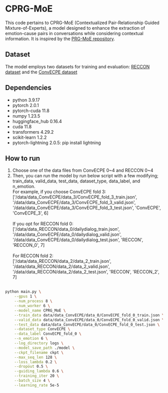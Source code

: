 # CPRG-MoE
This code pertains to CPRG-MoE (Contextualized Pair-Relationship Guided Mixture-of-Experts), a model designed to enhance the extraction of emotion-cause pairs in conversations while considering contextual information. It is inspired by the [PRG-MoE repository](https://github.com/jdjin3000/PRG-MoE).

## Dataset
The model employs two datasets for training and evaluation: [RECCON dataset](https://github.com/declare-lab/RECCON) and the [ConvECPE dataset](https://github.com/Maxwe11y/JointEC/tree/main/Dataset)

## Dependencies
- python 3.9.17<br>
- pytorch 2.0.1<br>
- pytorch-cuda 11.8<br>
- numpy 1.23.5<br>
- huggingface_hub 0.16.4<br>
- cuda 11.8<br>
- transformers 4.29.2<br>
- scikit-learn 1.2.2<br>
- pytorch-lightning 2.0.5: pip install lightning<br> 

## How to run
1. Choose one of the data files from ConvECPE 0\~4 and RECCON 0\~4
2. Then, you can run the model by run below script with a few modifying; train_data, valid_data, test_data, dataset_type, data_label, and n_emotion.<br>
For example, if you choose ConvECPE fold 3:<br>
['/data/data_ConvECPE/data_3/ConvECPE_fold_3_train.json', '/data/data_ConvECPE/data_3/ConvECPE_fold_3_valid.json', '/data/data_ConvECPE/data_3/ConvECPE_fold_3_test.json', 'ConvECPE', 'ConvECPE_3', 6]<br><br>
If you opt for RECCON fold 0:<br>
['/data/data_RECCON/data_0/dailydialog_train.json', '/data/data_ConvECPE/data_0/dailydialog_valid.json', '/data/data_ConvECPE/data_0/dailydialog_test.json', 'RECCON', 'RECCON_0', 7]<br><br>
For RECCON fold 2:<br>
['/data/data_RECCON/data_2/data_2_train.json', '/data/data_RECCON/data_2/data_2_valid.json', '/data/data_RECCON/data_2/data_2_test.json', 'RECCON', 'RECCON_2', 7]<br><br>

```bash
python main.py \
    --gpus 1 \
    --num_process 8 \
    --num_worker 6 \
    --model_name CPRG_MoE \
    --train_data data/data_ConvECPE/data_0/ConvECPE_fold_0_train.json \
    --valid_data data/data_ConvECPE/data_0/ConvECPE_fold_0_valid.json \
    --test_data data/data_ConvECPE/data_0/ConvECPE_fold_0_test.json \
    --dataset_type ConvECPE \
    --data_label ConvECPE_fold_0 \
    --n_emotion 6 \
    --log_directory logs \
    --model_save_path ./model \
    --ckpt_filename ckpt \
    --max_seq_len 128 \
    --loss_lambda 0.2 \
    --dropout 0.5 \
    --guiding_lambda 0.6 \
    --training_iter 20 \
    --batch_size 4 \
    --learning_rate 5e-5
```


